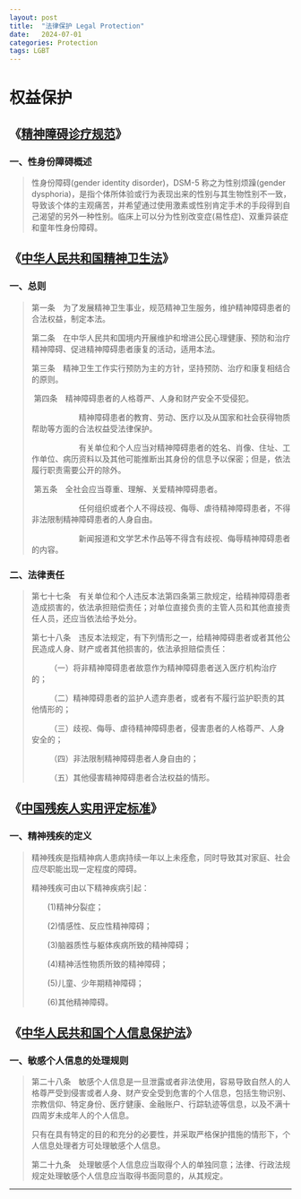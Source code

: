 ```yaml
---
layout: post
title:  "法律保护 Legal Protection"
date:   2024-07-01
categories: Protection
tags: LGBT
---
```


# 权益保护

## 《[精神障碍诊疗规范](http://www.nhc.gov.cn/yzygj/s7653p/202012/a1c4397dbf504e1393b3d2f6c263d782/files/763f4289c2304524a429b79370cb56f3.pdf)》

### 一、性身份障碍概述

> 性身份障碍(gender identity disorder)，DSM-5 称之为性别烦躁(gender dysphoria)，是指个体所体验或行为表现出来的性别与其生物性别不一致，导致该个体的主观痛苦，并希望通过使用激素或性别肯定手术的手段得到自己渴望的另外一种性别。临床上可以分为性别改变症(易性症)、双重异装症和童年性身份障碍。

## 《[中华人民共和国精神卫生法](http://www.nhc.gov.cn/fzs/s3576/201808/23955032bab34afa9f101d4dbee10f7a.shtml)》

### 一、总则

> ​	第一条　为了发展精神卫生事业，规范精神卫生服务，维护精神障碍患者的合法权益，制定本法。
>
> ​	第二条　在中华人民共和国境内开展维护和增进公民心理健康、预防和治疗精神障碍、促进精神障碍患者康复的活动，适用本法。
>
> ​	第三条　精神卫生工作实行预防为主的方针，坚持预防、治疗和康复相结合的原则。
>
> ​	第四条　精神障碍患者的人格尊严、人身和财产安全不受侵犯。
>
> 　　　　　　精神障碍患者的教育、劳动、医疗以及从国家和社会获得物质帮助等方面的合法权益受法律保护。
>
> 　　　　　　有关单位和个人应当对精神障碍患者的姓名、肖像、住址、工作单位、病历资料以及其他可能推断出其身份的信息予以保密；但是，依法履行职责需要公开的除外。
>
> ​	第五条　全社会应当尊重、理解、关爱精神障碍患者。
>
> 　　　　　　任何组织或者个人不得歧视、侮辱、虐待精神障碍患者，不得非法限制精神障碍患者的人身自由。
>
> 　　　　　　新闻报道和文学艺术作品等不得含有歧视、侮辱精神障碍患者的内容。

### 二、法律责任

> ​	第七十七条　有关单位和个人违反本法第四条第三款规定，给精神障碍患者造成损害的，依法承担赔偿责任；对单位直接负责的主管人员和其他直接责任人员，还应当依法给予处分。
>
> ​	第七十八条　违反本法规定，有下列情形之一，给精神障碍患者或者其他公民造成人身、财产或者其他损害的，依法承担赔偿责任：
>
> 　　			（一）将非精神障碍患者故意作为精神障碍患者送入医疗机构治疗的；
>
> 　　			（二）精神障碍患者的监护人遗弃患者，或者有不履行监护职责的其他情形的；
>
> 　　			（三）歧视、侮辱、虐待精神障碍患者，侵害患者的人格尊严、人身安全的；
>
> 　　			（四）非法限制精神障碍患者人身自由的；
>
> 　　			（五）其他侵害精神障碍患者合法权益的情形。

## 《[中国残疾人实用评定标准](https://www.gov.cn/ztzl/gacjr/content_459939.htm)》

### 一、精神残疾的定义

> 精神残疾是指精神病人患病持续一年以上未痊愈，同时导致其对家庭、社会应尽职能出现一定程度的障碍。
>
> 精神残疾可由以下精神疾病引起：
>
> 　　(1)精神分裂症；
>
> 　　(2)情感性、反应性精神障碍；
>
> 　　(3)脑器质性与躯体疾病所致的精神障碍；
>
> 　　(4)精神活性物质所致的精神障碍；
>
> 　　(5)儿童、少年期精神障碍；
>
> 　　(6)其他精神障碍。

## 《[中华人民共和国个人信息保护法](https://www.gov.cn/xinwen/2021-08/20/content_5632486.htm)》

### 一、敏感个人信息的处理规则

> 第二十八条　敏感个人信息是一旦泄露或者非法使用，容易导致自然人的人格尊严受到侵害或者人身、财产安全受到危害的个人信息，包括生物识别、宗教信仰、特定身份、医疗健康、金融账户、行踪轨迹等信息，以及不满十四周岁未成年人的个人信息。
>
> ​			只有在具有特定的目的和充分的必要性，并采取严格保护措施的情形下，个人信息处理者方可处理敏感个人信息。
>
> 第二十九条　处理敏感个人信息应当取得个人的单独同意；法律、行政法规规定处理敏感个人信息应当取得书面同意的，从其规定。

---

